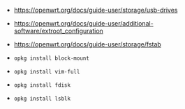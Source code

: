 - https://openwrt.org/docs/guide-user/storage/usb-drives
- https://openwrt.org/docs/guide-user/additional-software/extroot_configuration
- https://openwrt.org/docs/guide-user/storage/fstab

- `opkg install block-mount`
- `opkg install vim-full`
- `opkg install fdisk`
- `opkg install lsblk`
